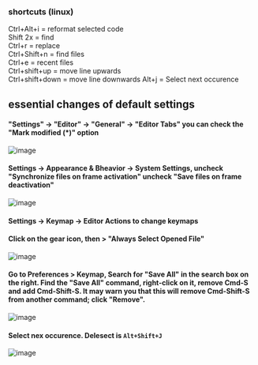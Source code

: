 ### shortcuts (linux)
Ctrl+Alt+i = reformat selected code\
Shift 2x = find\
Ctrl+r = replace\
Ctrl+Shift+n = find files\
Ctrl+e = recent files\
Ctrl+shift+up = move line upwards\
Ctrl+shift+down = move line downwards
Alt+j = Select next occurence


## essential changes of default settings
#### "Settings" -> "Editor" -> "General" -> "Editor Tabs" you can check the "Mark modified (*)" option
![image](https://user-images.githubusercontent.com/45322767/164878693-231aeaf6-2261-4f97-89a8-2028bb42c05f.png)

#### Settings -> Appearance & Bheavior -> System Settings, uncheck "Synchronize files on frame activation" uncheck "Save files on frame deactivation"
![image](https://user-images.githubusercontent.com/45322767/164878714-ca2ce2fb-7d10-4048-91c0-edd71423cfa9.png)

#### Settings -> Keymap -> Editor Actions to change keymaps

#### Click on the gear icon, then > "Always Select Opened File"
![image](https://user-images.githubusercontent.com/45322767/164878671-a111c38e-f8fb-4718-a3a4-f5f08ed4314b.png)

#### Go to Preferences > Keymap, Search for "Save All" in the search box on the right. Find the "Save All" command, right-click on it, remove Cmd-S and add Cmd-Shift-S. It may warn you that this will remove Cmd-Shift-S from another command; click "Remove".
![image](https://user-images.githubusercontent.com/45322767/164891018-6c8862b2-43f4-41c6-a2f0-85289fcb752b.png)

#### Select nex occurence. Delesect is `Alt+Shift+J`
![image](https://user-images.githubusercontent.com/45322767/187012877-e4fc2c9b-08ab-439f-8efa-d93b900ebf48.png)
